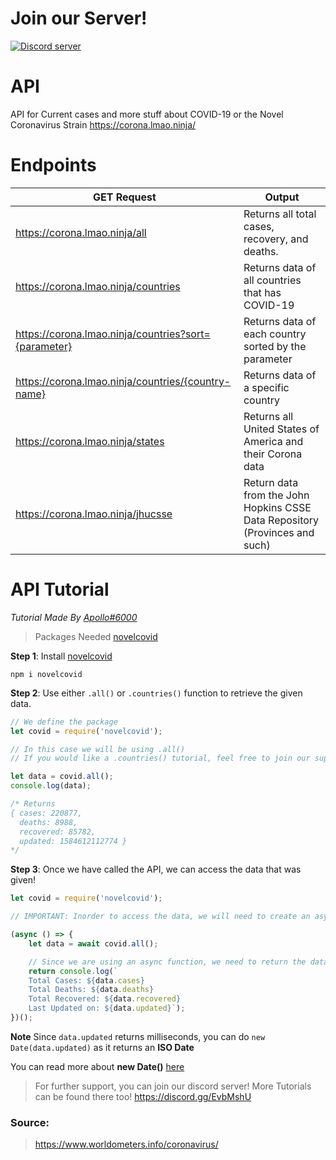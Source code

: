 # Join our Server!
[![Discord server](https://discordapp.com/api/guilds/689535536934813823/embed.png?style=banner4)](https://discord.gg/EvbMshU)

# API
API for Current cases and more stuff about COVID-19 or the Novel Coronavirus Strain
https://corona.lmao.ninja/

# Endpoints
|  GET Request  | Output  |
| ------------ | ------------ |
|  https://corona.lmao.ninja/all | Returns all total cases, recovery, and deaths. |
|  https://corona.lmao.ninja/countries | Returns data of all countries that has COVID-19 |
|  https://corona.lmao.ninja/countries?sort={parameter} | Returns data of each country sorted by the parameter |
|  https://corona.lmao.ninja/countries/{country-name} | Returns data of a specific country |
|  https://corona.lmao.ninja/states | Returns all United States of America and their Corona data |
|  https://corona.lmao.ninja/jhucsse | Return data from the John Hopkins CSSE Data Repository (Provinces and such) |

# API Tutorial
*Tutorial Made By [Apollo#6000](https://discord.gg/EvbMshU)*
> Packages Needed
> [novelcovid](https://www.npmjs.com/package/novelcovid)

**Step 1**:
Install [novelcovid](https://www.npmjs.com/package/novelcovid)
```
npm i novelcovid
```

**Step 2**:
Use either `.all()` or `.countries()` function to retrieve the given data.

```js
// We define the package
let covid = require('novelcovid');

// In this case we will be using .all()
// If you would like a .countries() tutorial, feel free to join our support server

let data = covid.all();
console.log(data);

/* Returns 
{ cases: 220877,
  deaths: 8988,
  recovered: 85782,
  updated: 1584612112774 }
*/
```

**Step 3**:
Once we have called the API, we can access the data that was given!
```js
let covid = require('novelcovid');

// IMPORTANT: Inorder to access the data, we will need to create an async function.

(async () => {
    let data = await covid.all();

    // Since we are using an async function, we need to return the data.
    return console.log(`
    Total Cases: ${data.cases}
    Total Deaths: ${data.deaths}
    Total Recovered: ${data.recovered}
    Last Updated on: ${data.updated}`);
})();
```

**Note**
Since `data.updated` returns milliseconds, you can do `new Date(data.updated)` as it returns an **ISO Date**

You can read more about **new Date()** [here](https://developer.mozilla.org/en-US/docs/Web/JavaScript/Reference/Global_Objects/Date)

> For further support, you can join our discord server! More Tutorials can be found there too!
> https://discord.gg/EvbMshU

### Source: 
> https://www.worldometers.info/coronavirus/ 
